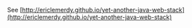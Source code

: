 See [http://ericlemerdy.github.io/yet-another-java-web-stack](http://ericlemerdy.github.io/yet-another-java-web-stack)
